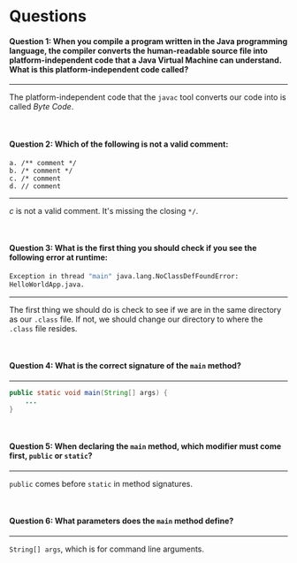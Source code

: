 # Questions

#### Question 1: **When you compile a program written in the Java programming language, the compiler converts the human-readable source file into platform-independent code that a Java Virtual Machine can understand. What is this platform-independent code called?**
----

The platform-independent code that the `javac` tool converts our code into is called *Byte Code*.

<br>

#### Question 2: **Which of the following is not a valid comment:**
```
a. /** comment */
b. /* comment */
c. /* comment
d. // comment
```
----
*c* is not a valid comment. It's missing the closing `*/`.

<br>

#### Question 3: **What is the first thing you should check if you see the following error at runtime:**

```bash
Exception in thread "main" java.lang.NoClassDefFoundError:
HelloWorldApp.java.
```
----
The first thing we should do is check to see if we are in the same directory as our `.class` file. If not, we should change our directory to where the `.class` file resides.

<br>

#### Question 4: **What is the correct signature of the `main` method?**
----

```java
public static void main(String[] args) {
    ...
}
```

<br>

#### Question 5: **When declaring the `main` method, which modifier must come first, `public` or `static`?**

----

`public` comes before `static` in method signatures.

<br>

#### Question 6: **What parameters does the `main` method define?**

----

`String[] args`, which is for command line arguments.
